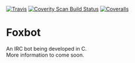 [![Travis](https://img.shields.io/travis/staticfox/foxbot.svg?label=Travis-CI)](https://travis-ci.org/staticfox/foxbot)
[![Coverity Scan Build Status](https://scan.coverity.com/projects/8705/badge.svg)](https://scan.coverity.com/projects/staticfox-foxbot)
[![Coveralls](https://img.shields.io/coveralls/staticfox/foxbot/master.svg)](https://coveralls.io/github/staticfox/foxbot?branch=master)
# Foxbot
An IRC bot being developed in C.  
More information to come soon.
